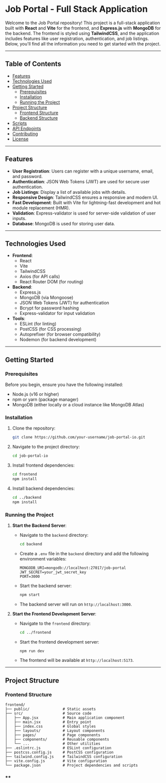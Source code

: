 # Job Portal - Full Stack Application

Welcome to the Job Portal repository! This project is a full-stack application built with **React** and **Vite** for the frontend, and **Express.js** with **MongoDB** for the backend. The frontend is styled using **TailwindCSS**, and the application includes features like user registration, authentication, and job listings. Below, you'll find all the information you need to get started with the project.

---

## **Table of Contents**

- [Features](#features)
- [Technologies Used](#technologies-used)
- [Getting Started](#getting-started)
  - [Prerequisites](#prerequisites)
  - [Installation](#installation)
  - [Running the Project](#running-the-project)
- [Project Structure](#project-structure)
  - [Frontend Structure](#frontend-structure)
  - [Backend Structure](#backend-structure)
- [Scripts](#scripts)
- [API Endpoints](#api-endpoints)
- [Contributing](#contributing)
- [License](#license)

---

## **Features**

- **User Registration**: Users can register with a unique username, email, and password.
- **Authentication**: JSON Web Tokens (JWT) are used for secure user authentication.
- **Job Listings**: Display a list of available jobs with details.
- **Responsive Design**: TailwindCSS ensures a responsive and modern UI.
- **Fast Development**: Built with Vite for lightning-fast development and hot module replacement (HMR).
- **Validation**: Express-validator is used for server-side validation of user inputs.
- **Database**: MongoDB is used for storing user data.

---

## **Technologies Used**

- **Frontend**:
  - React
  - Vite
  - TailwindCSS
  - Axios (for API calls)
  - React Router DOM (for routing)
- **Backend**:
  - Express.js
  - MongoDB (via Mongoose)
  - JSON Web Tokens (JWT) for authentication
  - Bcrypt for password hashing
  - Express-validator for input validation
- **Tools**:
  - ESLint (for linting)
  - PostCSS (for CSS processing)
  - Autoprefixer (for browser compatibility)
  - Nodemon (for backend development)

---

## **Getting Started**

### **Prerequisites**

Before you begin, ensure you have the following installed:

- Node.js (v16 or higher)
- npm or yarn (package manager)
- MongoDB (either locally or a cloud instance like MongoDB Atlas)

### **Installation**

1. Clone the repository:
   ```bash
   git clone https://github.com/your-username/job-portal-io.git
   ```
2. Navigate to the project directory:
   ```bash
   cd job-portal-io
   ```
3. Install frontend dependencies:
   ```bash
   cd frontend
   npm install
   ```
4. Install backend dependencies:
   ```bash
   cd ../backend
   npm install
   ```

### **Running the Project**

1. **Start the Backend Server**:

   - Navigate to the `backend` directory:
     ```bash
     cd backend
     ```
   - Create a `.env` file in the `backend` directory and add the following environment variables:
     ```env
     MONGODB_URI=mongodb://localhost:27017/job-portal
     JWT_SECRET=your_jwt_secret_key
     PORT=3000
     ```
   - Start the backend server:
     ```bash
     npm start
     ```
   - The backend server will run on `http://localhost:3000`.

2. **Start the Frontend Development Server**:
   - Navigate to the `frontend` directory:
     ```bash
     cd ../frontend
     ```
   - Start the frontend development server:
     ```bash
     npm run dev
     ```
   - The frontend will be available at `http://localhost:5173`.

---

## **Project Structure**

### **Frontend Structure**

```
frontend/
├── public/               # Static assets
├── src/                  # Source code
│   ├── App.jsx           # Main application component
│   ├── main.jsx          # Entry point
│   ├── index.css         # Global styles
│   ├── layouts/          # Layout components
│   ├── pages/            # Page components
│   ├── components/       # Reusable components
│   └── ...               # Other utilities
├── .eslintrc.js          # ESLint configuration
├── postcss.config.js     # PostCSS configuration
├── tailwind.config.js    # TailwindCSS configuration
├── vite.config.js        # Vite configuration
└── package.json          # Project dependencies and scripts
```

### \*\*
